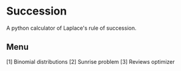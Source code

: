 # Succession
A python calculator of Laplace's rule of succession.

## Menu
[1] Binomial distributions
[2] Sunrise problem
[3] Reviews optimizer
